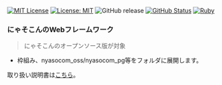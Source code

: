 [![MIT License](http://img.shields.io/badge/license-MIT-blue.svg?style=flat)](LICENSE) [![License: MIT](https://img.shields.io/badge/License-MIT-yellow.svg)](https://opensource.org/licenses/MIT) ![GitHub release](https://img.shields.io/github/release/takkii/nyasocom_frame.svg?style=flat) [![GitHub Status](https://img.shields.io/github/last-commit/takkii/nyasocom_frame.svg?style=flat)](GitHub) [![Ruby](https://github.com/takkii/nyasocom_frame/actions/workflows/ruby.yml/badge.svg?branch=main)](https://github.com/takkii/nyasocom_frame/actions/workflows/ruby.yml)

### にゃそこんのWebフレームワーク


> にゃそこんのオープンソース版が対象

- 枠組み、nyasocom_oss/nyasocom_pg等をフォルダに展開します。

取り扱い説明書は[こちら](https://github.com/takkii/nyasocom_frame/wiki/manual)。
